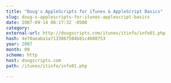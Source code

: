 ```yaml
---
title: "Doug's AppleScripts for iTunes & AppleScript Basics"
slug: doug-s-applescripts-for-itunes-applescript-basics
date: 2007-09-14 08:17:32 -0500
category: 
external-url: http://dougscripts.com/itunes/itinfo/info01.php
hash: 4e70aeaba1a7133867584b81c4608753
year: 2007
month: 09
scheme: http
host: dougscripts.com
path: /itunes/itinfo/info01.php

---
```




